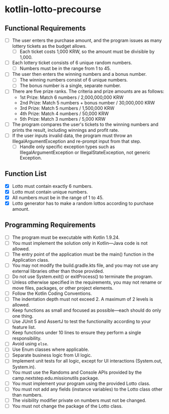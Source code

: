 # kotlin-lotto-precourse
## Functional Requirements
- [ ] The user enters the purchase amount, and the program issues as many lottery tickets as the budget allows.
  - [ ] Each ticket costs 1,000 KRW, so the amount must be divisible by 1,000.
- [ ] Each lottery ticket consists of 6 unique random numbers.
  - [ ] Numbers must be in the range from 1 to 45.
- [ ] The user then enters the winning numbers and a bonus number.
  - [ ] The winning numbers consist of 6 unique numbers.
  - [ ] The bonus number is a single, separate number.
- [ ] There are five prize ranks. The criteria and prize amounts are as follows:
    - 1st Prize: Match 6 numbers / 2,000,000,000 KRW
    - 2nd Prize: Match 5 numbers + bonus number / 30,000,000 KRW
    - 3rd Prize: Match 5 numbers / 1,500,000 KRW
    - 4th Prize: Match 4 numbers / 50,000 KRW
    - 5th Prize: Match 3 numbers / 5,000 KRW
- [ ] The program compares the user's tickets to the winning numbers and prints the result, including winnings and profit rate.
- [ ] If the user inputs invalid data, the program must throw an IllegalArgumentException and re-prompt input from that step.
  - [ ] Handle only specific exception types such as IllegalArgumentException or IllegalStateException, not generic Exception.

## Function List
- [x] Lotto must contain exactly 6 numbers.
- [x] Lotto must contain unique numbers.
- [x] All numbers must be in the range of 1 to 45.
- [x] Lotto generator has to make a random lottos according to purchase amount.

## Programming Requirements
- [ ] The program must be executable with Kotlin 1.9.24.
- [ ] You must implement the solution only in Kotlin—Java code is not allowed.
- [ ] The entry point of the application must be the main() function in the Application class.
- [ ] You may not modify the build.gradle.kts file, and you may not use any external libraries other than those provided.
- [ ] Do not use System.exit() or exitProcess() to terminate the program.
- [ ] Unless otherwise specified in the requirements, you may not rename or move files, packages, or other project elements.
- [ ] Follow the Kotlin Coding Conventions.
- [ ] The indentation depth must not exceed 2. A maximum of 2 levels is allowed.
- [ ] Keep functions as small and focused as possible—each should do only one thing.
- [ ] Use JUnit 5 and AssertJ to test the functionality according to your feature list.
- [ ] Keep functions under 10 lines to ensure they perform a single responsibility.
- [ ] Avoid using `else`.
- [ ] Use Enum classes where applicable.
- [ ] Separate business logic from UI logic.
- [ ] Implement unit tests for all logic, except for UI interactions (System.out, System.in).
- [ ] You must use the Randoms and Console APIs provided by the camp.nextstep.edu.missionutils package.
- [ ] You must implement your program using the provided Lotto class.
- [ ] You must not add any fields (instance variables) to the Lotto class other than numbers.
- [ ] The visibility modifier private on numbers must not be changed.
- [ ] You must not change the package of the Lotto class.
